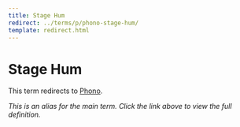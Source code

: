 ```yaml
---
title: Stage Hum
redirect: ../terms/p/phono-stage-hum/
template: redirect.html
---
```


# Stage Hum

This term redirects to [Phono](../terms/p/phono-stage-hum/).

*This is an alias for the main term. Click the link above to view the full definition.*
